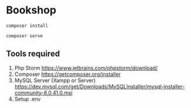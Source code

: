 # Bookshop

```
composer install
```

```
composer serve
```


## Tools required

1. Php Storm https://www.jetbrains.com/phpstorm/download/
2. Composer https://getcomposer.org/installer
3. MySQL Server (Xampp or Server) https://dev.mysql.com/get/Downloads/MySQLInstaller/mysql-installer-community-8.0.41.0.msi
4. Setup .env

